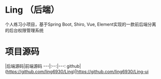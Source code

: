 # Ling （后端）
个人练习小项目，基于Spring Boot, Shiro, Vue, Element实现的一款前后端分离的后台权限管理系统

# 项目源码

|后端源码|前端源码
---|:--:|---:
github|(https://github.com/ling6930/Ling)|https://github.com/ling6930/Ling-ui

